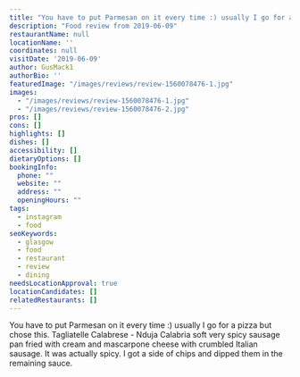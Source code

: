 ```yaml
---
title: "You have to put Parmesan on it every time :) usually I go for a pizza but chose this."
description: "Food review from 2019-06-09"
restaurantName: null
locationName: ''
coordinates: null
visitDate: '2019-06-09'
author: GusMack1
authorBio: ''
featuredImage: "/images/reviews/review-1560078476-1.jpg"
images:
  - "/images/reviews/review-1560078476-1.jpg"
  - "/images/reviews/review-1560078476-2.jpg"
pros: []
cons: []
highlights: []
dishes: []
accessibility: []
dietaryOptions: []
bookingInfo:
  phone: ""
  website: ""
  address: ""
  openingHours: ""
tags:
  - instagram
  - food
seoKeywords:
  - glasgow
  - food
  - restaurant
  - review
  - dining
needsLocationApproval: true
locationCandidates: []
relatedRestaurants: []
---
```


You have to put Parmesan on it every time :) usually I go for a pizza but chose this. Tagliatelle Calabrese -Nduja Calabria soft very spicy sausage pan fried with cream and mascarpone cheese with crumbled Italian sausage. It was actually spicy. I got a side of chips and dipped them in the remaining sauce.